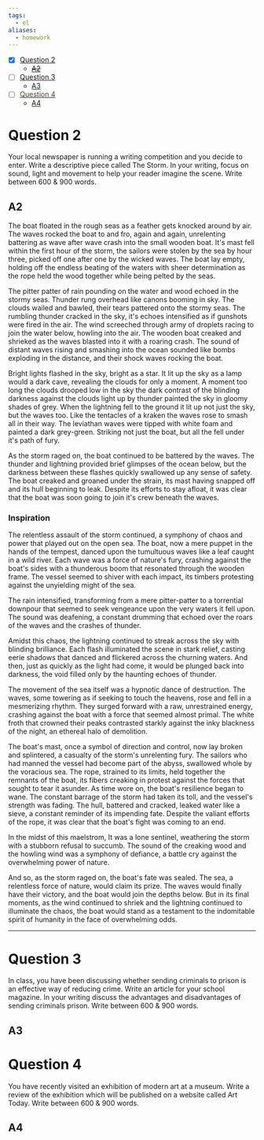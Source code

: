 ```yaml
---
tags:
  - el
aliases:
  - homework
---
```

- [x] [Question 2](#question-2)
	- [~~A2~~](#a2)
- [ ] [Question 3](#question-3)
	- [A3](#a3)
- [ ] [<font color="#494429">Question 4</font>](#question-4)
	- [A4](#a4)

# Question 2
 Your local newspaper is running a writing competition and you decide to enter. Write a descriptive piece called The Storm. In your writing, focus on sound, light and movement to help your reader imagine the scene. Write between 600 & 900 words.
## A2
The boat floated in the rough seas as a feather gets knocked around by air. The waves rocked the boat to and fro, again and again, unrelenting battering as wave after wave crash into the small wooden boat. It's mast fell within the first hour of the storm, the sailors were stolen by the sea by hour three, picked off one after one by the wicked waves. The boat lay empty, holding off the endless beating of the waters with sheer determination as the rope held the wood together while being pelted by the seas. 

The pitter patter of rain pounding on the water and wood echoed in the stormy seas. Thunder rung overhead like canons booming in sky. The clouds wailed and bawled, their tears pattered onto the stormy seas. The rumbling thunder cracked in the sky, it's echoes intensified as if gunshots were fired in the air. The wind screeched through army of droplets racing to join the water below, howling into the air. The wooden boat creaked and shrieked as the waves blasted into it with a roaring crash. The sound of distant waves rising and smashing into the ocean sounded like bombs exploding in the distance, and their shock waves rocking the boat.

Bright lights flashed in the sky, bright as a star. It lit up the sky as a lamp would a dark cave, revealing the clouds for only a moment. A moment too long the clouds drooped low in the sky the dark contrast of the blinding darkness against the clouds light up by thunder painted the sky in gloomy shades of grey. When the lightning fell to the ground it lit up not just the sky, but the waves too. Like the tentacles of a kraken the waves rose to smash all in their way. The leviathan waves were tipped with white foam and painted a dark grey-green. Striking not just the boat, but all the fell under it's path of fury. 

As the storm raged on, the boat continued to be battered by the waves. The thunder and lightning provided brief glimpses of the ocean below, but the darkness between these flashes quickly swallowed up any sense of safety. The boat creaked and groaned under the strain, its mast having snapped off and its hull beginning to leak. Despite its efforts to stay afloat, it was clear that the boat was soon going to join it's crew beneath the waves. 
### Inspiration
The relentless assault of the storm continued, a symphony of chaos and power that played out on the open sea. The boat, now a mere puppet in the hands of the tempest, danced upon the tumultuous waves like a leaf caught in a wild river. Each wave was a force of nature's fury, crashing against the boat's sides with a thunderous boom that resonated through the wooden frame. The vessel seemed to shiver with each impact, its timbers protesting against the unyielding might of the sea.

The rain intensified, transforming from a mere pitter-patter to a torrential downpour that seemed to seek vengeance upon the very waters it fell upon. The sound was deafening, a constant drumming that echoed over the roars of the waves and the crashes of thunder. 

Amidst this chaos, the lightning continued to streak across the sky with blinding brilliance. Each flash illuminated the scene in stark relief, casting eerie shadows that danced and flickered across the churning waters. And then, just as quickly as the light had come, it would be plunged back into darkness, the void filled only by the haunting echoes of thunder.

The movement of the sea itself was a hypnotic dance of destruction. The waves, some towering as if seeking to touch the heavens, rose and fell in a mesmerizing rhythm. They surged forward with a raw, unrestrained energy, crashing against the boat with a force that seemed almost primal. The white froth that crowned their peaks contrasted starkly against the inky blackness of the night, an ethereal halo of demolition.

The boat's mast, once a symbol of direction and control, now lay broken and splintered, a casualty of the storm's unrelenting fury. The sailors who had manned the vessel had become part of the abyss, swallowed whole by the voracious sea. The rope, strained to its limits, held together the remnants of the boat, its fibers creaking in protest against the forces that sought to tear it asunder.
As time wore on, the boat's resilience began to wane. The constant barrage of the storm had taken its toll, and the vessel's strength was fading. The hull, battered and cracked, leaked water like a sieve, a constant reminder of its impending fate. Despite the valiant efforts of the rope, it was clear that the boat's fight was coming to an end.

In the midst of this maelstrom, It was a lone sentinel, weathering the storm with a stubborn refusal to succumb. The sound of the creaking wood and the howling wind was a symphony of defiance, a battle cry against the overwhelming power of nature.

And so, as the storm raged on, the boat's fate was sealed. The sea, a relentless force of nature, would claim its prize. The waves would finally have their victory, and the boat would join the depths below. But in its final moments, as the wind continued to shriek and the lightning continued to illuminate the chaos, the boat would stand as a testament to the indomitable spirit of humanity in the face of overwhelming odds.
***
# Question 3 
 In class, you have been discussing whether sending criminals to prison is an effective way of reducing crime. Write an article for your school magazine. In your writing discuss the advantages and disadvantages of sending criminals prison. Write between 600 & 900 words.
## A3


# Question 4
 You have recently visited an exhibition of modern art at a museum. Write a review of the exhibition which will be published on a website called Art Today. Write between 600 & 900 words.
## A4


